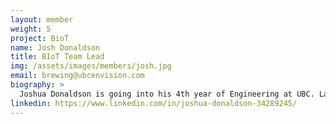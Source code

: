 ```yaml
---
layout: member
weight: 5
project: BioT
name: Josh Donaldson
title: BIoT Team Lead
img: /assets/images/members/josh.jpg
email: brewing@ubcenvision.com
biography: >
  Joshua Donaldson is going into his 4th year of Engineering at UBC. Last year he was the project lead of the CHBeer project where he is working with his team to design a fully-automated brewing system that can be controlled by your phone. He got involved with the project last January when it was first started. Josh attended the 2017 AiChE conference in Minneapolis last October where he, Shams, Siang and Athanasios presented the CHBeer project to over 100 other students from around the North America. His past co-op experience includes Craft Metrics and Rio Tinto. Favorite breweries include Four Winds, Central City, and Postmark! CHeers! 
linkedin: https://www.linkedin.com/in/joshua-donaldson-34289245/
---
```

